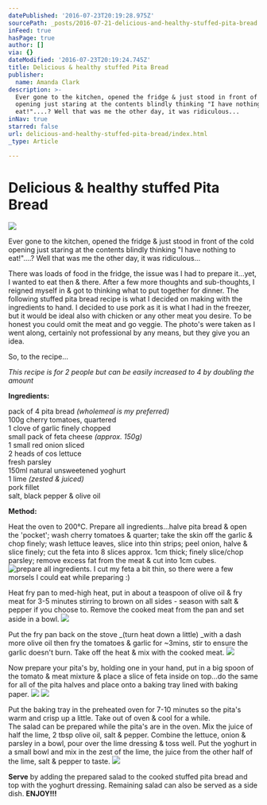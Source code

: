 ```yaml
---
datePublished: '2016-07-23T20:19:28.975Z'
sourcePath: _posts/2016-07-21-delicious-and-healthy-stuffed-pita-bread.md
inFeed: true
hasPage: true
author: []
via: {}
dateModified: '2016-07-23T20:19:24.745Z'
title: Delicious & healthy stuffed Pita Bread
publisher:
  name: Amanda Clark
description: >-
  Ever gone to the kitchen, opened the fridge & just stood in front of the cold
  opening just staring at the contents blindly thinking "I have nothing to
  eat!"....? Well that was me the other day, it was ridiculous...
inNav: true
starred: false
url: delicious-and-healthy-stuffed-pita-bread/index.html
_type: Article

---
```

# Delicious & healthy stuffed Pita Bread
![](https://the-grid-user-content.s3-us-west-2.amazonaws.com/e90e46d4-89a8-492a-951e-8b8aebe1ffbe.jpg)

Ever gone to the kitchen, opened the fridge & just stood in front of the cold opening just staring at the contents blindly thinking "I have nothing to eat!"....? Well that was me the other day, it was ridiculous...

There was loads of food in the fridge, the issue was I had to prepare it...yet, I wanted to eat then & there. After a few more thoughts and sub-thoughts, I reigned myself in & got to thinking what to put together for dinner. The following stuffed pita bread recipe is what I decided on making with the ingredients to hand. I decided to use pork as it is what I had in the freezer, but it would be ideal also with chicken or any other meat you desire. To be honest you could omit the meat and go veggie. The photo's were taken as I went along, certainly not professional by any means, but they give you an idea.

So, to the recipe...

_This recipe is for 2 people but can be easily increased to 4 by doubling the amount_

**Ingredients:**

pack of 4 pita bread _(wholemeal is my preferred)_  
100g cherry tomatoes, quartered  
1 clove of garlic finely chopped  
small pack of feta cheese _(approx. 150g)_  
1 small red onion sliced  
2 heads of cos lettuce  
fresh parsley  
150ml natural unsweetened yoghurt  
1 lime _(zested & juiced)_  
pork fillet  
salt, black pepper & olive oil

**Method:**

Heat the oven to 200°C. Prepare all ingredients...halve pita bread & open the 'pocket'; wash cherry tomatoes & quarter; take the skin off the garlic & chop finely; wash lettuce leaves, slice into thin strips; peel onion, halve & slice finely; cut the feta into 8 slices approx. 1cm thick; finely slice/chop parsley; remove excess fat from the meat & cut into 1cm cubes.
![prepare all ingredients. I cut my feta a bit thin, so there were a few morsels I could eat while preparing :)](https://the-grid-user-content.s3-us-west-2.amazonaws.com/d78bc474-84c3-48fc-a899-7751b0fe16f8.jpg)

Heat fry pan to med-high heat, put in about a teaspoon of olive oil & fry meat for 3-5 minutes stirring to brown on all sides - season with salt & pepper if you choose to. Remove the cooked meat from the pan and set aside in a bowl.
![](https://s3-us-west-2.amazonaws.com/the-grid-img/p/d65c0852be8b9a167a2a3d937b0616392ca23c8a.jpg)

Put the fry pan back on the stove _(turn heat down a little) _with a dash more olive oil then fry the tomatoes & garlic for ~3mins, stir to ensure the garlic doesn't burn. Take off the heat & mix with the cooked meat.
![](https://the-grid-user-content.s3-us-west-2.amazonaws.com/f2cd4739-b529-4669-a294-ccfab886acf3.jpg)

Now prepare your pita's by, holding one in your hand, put in a big spoon of the tomato & meat mixture & place a slice of feta inside on top...do the same for all of the pita halves and place onto a baking tray lined with baking paper.
![](https://the-grid-user-content.s3-us-west-2.amazonaws.com/e2823b59-fd39-460e-b011-af201cdafa4f.jpg)
![](https://the-grid-user-content.s3-us-west-2.amazonaws.com/5e0aafad-c51e-4939-9b19-e28a14b75068.jpg)

Put the baking tray in the preheated oven for 7-10 minutes so the pita's warm and crisp up a little. Take out of oven & cool for a while.  
The salad can be prepared while the pita's are in the oven. Mix the juice of half the lime, 2 tbsp olive oil, salt & pepper. Combine the lettuce, onion & parsley in a bowl, pour over the lime dressing & toss well. Put the yoghurt in a small bowl and mix in the zest of the lime, the juice from the other half of the lime, salt & pepper to taste.
![](https://the-grid-user-content.s3-us-west-2.amazonaws.com/a5681fc8-236e-47e4-b432-bc1761c1f251.jpg)

**Serve** by adding the prepared salad to the cooked stuffed pita bread and top with the yoghurt dressing. Remaining salad can also be served as a side dish. **ENJOY!!!**